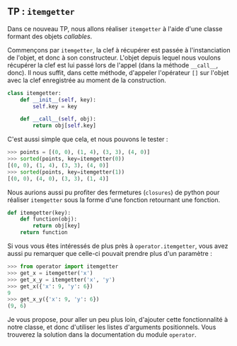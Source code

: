## TP : `itemgetter`

Dans ce nouveau TP, nous allons réaliser `itemgetter` à l'aide d'une classe formant des objets *callables*.

Commençons par `itemgetter`, la clef à récupérer est passée à l'instanciation de l'objet, et donc à son constructeur. L'objet depuis lequel nous voulons récupérer la clef est lui passé lors de l'appel (dans la méthode `__call__`, donc).
Il nous suffit, dans cette méthode, d'appeler l'opérateur `[]` sur l'objet avec la clef enregistrée au moment de la construction.

```python
class itemgetter:
    def __init__(self, key):
        self.key = key

    def __call__(self, obj):
        return obj[self.key]
```

C'est aussi simple que cela, et nous pouvons le tester :

```python
>>> points = [(0, 0), (1, 4), (3, 3), (4, 0)]
>>> sorted(points, key=itemgetter(0))
[(0, 0), (1, 4), (3, 3), (4, 0)]
>>> sorted(points, key=itemgetter(1))
[(0, 0), (4, 0), (3, 3), (1, 4)]
```

Nous aurions aussi pu profiter des fermetures (`closures`) de python pour réaliser `itemgetter` sous la forme d'une fonction retournant une fonction.

```python
def itemgetter(key):
    def function(obj):
        return obj[key]
    return function
```

Si vous vous êtes intéressés de plus près à `operator.itemgetter`, vous avez aussi pu remarquer que celle-ci pouvait prendre plus d'un paramètre :

```python
>>> from operator import itemgetter
>>> get_x = itemgetter('x')
>>> get_x_y = itemgetter('x', 'y')
>>> get_x({'x': 9, 'y': 6})
9
>>> get_x_y({'x': 9, 'y': 6})
(9, 6)
```

Je vous propose, pour aller un peu plus loin, d'ajouter cette fonctionnalité à notre classe, et donc d'utiliser les listes d'arguments positionnels. Vous trouverez la solution dans la documentation du module `operator`.
